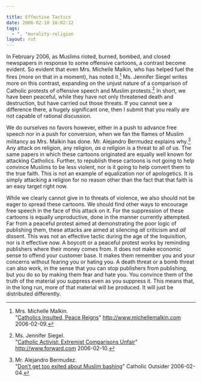 ```yaml
---

title: Effective Tactics
date: 2006-02-10 16:02:12
tags:
  - ", "morality-religion
layout: rut
---
```


In February 2006, as Muslims rioted, burned, bombed, and closed newspapers in
response to some offensive cartoons, a contrast become evident.  So evident that
even Mrs. Michelle Malkin, who has helped fuel the fires (more on that in a
moment), has noted it.[^20060210-1]  Ms. Jennifer Siegel writes more on this
contrast, expanding on the unjust nature of a comparison of Catholic protests of
offensive speech and Muslim protests.[^20060210-2]  In short, we have been
peaceful, while they have not only threatened death and destruction, but have
carried out those threats.   If you cannot see a difference there, a hugely
significant one, then I submit that you really are not capable of rational
discussion.

We do ourselves no favors however, either in a push to advance free speech nor
in a push for conversion, when we fan the flames of Muslim militancy as Mrs.
Malkin has done.  Mr. Alejandro Bermudez explains why.[^20060210-3]  Any attack
on religion, any religion, *as a religion* is a threat to all of us.  The same
papers in which these cartoons originated are equally well known for attacking
Catholics.  Further, to republish these cartoons is not going to help convince
Muslims to be less violent, nor is it going to help convert them to the true
faith.  This is not an example of equalization nor of apologetics.  It is
simply attacking a religion for no reason other than the fact that that faith is
an easy target right now.

While we clearly cannot give in to threats of violence, we also should not be
eager to spread these cartoons.  We should find other ways to encourage free
speech in the face of this attack on it.  For the suppression of these cartoons
is equally unproductive, done in the manner currently attempted.  Far from a
peaceful protest aimed at demonstrating the poor logic of publishing them, these
attacks are aimed at silencing *all* criticism and *all* dissent. This was not an
effective tactic during the age of the Inquisition, nor is it effective now.  A
boycott or a peaceful protest works by reminding publishers where their money
comes from.  It does not make economic sense to offend your customer base.  It
makes them remember you and your concerns without fearing you or hating you.  A
death threat or a bomb threat can also work, in the sense that you can stop
publishers from publishing, but you do so by making them fear and hate you.  You
convince them of the truth of the material you suppress even as you suppress it.
This means that, in the long run, more of that material will be produced.  It
will just be distributed differently.


[^20060210-1]: Mrs. Michelle Malkin.  
    "[Catholics Insulted, Peace Reigns](http://michellemalkin.com/archives/004522.htm)" 
    <http://www.michellemalkin.com> 2006-02-09.  

[^20060210-2]: Ms. Jennifer Siegel.  
    "[Catholic Activist: Extremist Comparisons Unfair](http://www.forward.com/articles/7329)" 
    <http://www.forward.com> 2006-02-10.  

[^20060210-3]: Mr. Alejandro Bermudez.  
    "[Don’t get too exited about Muslim bashing](http://www.catholicnewsagency.com/blog/?p=108)" 
    Catholic Outsider 2006-02-04.  

